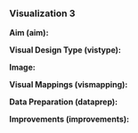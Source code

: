 ### Visualization 3
**Aim (aim):** 

**Visual Design Type (vistype):**

**Image:** 

**Visual Mappings (vismapping):**

**Data Preparation (dataprep):**

**Improvements (improvements):**

